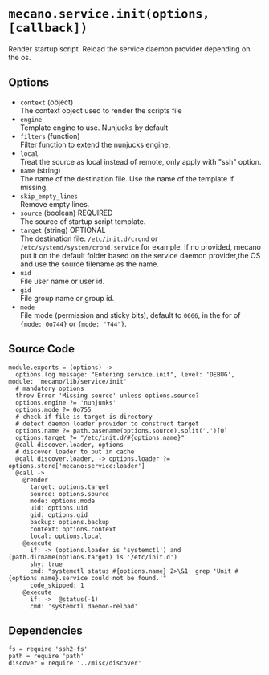 
# `mecano.service.init(options, [callback])`

Render startup script.
Reload the service daemon provider depending on the os.

## Options

*   `context` (object)   
    The context object used to render the scripts file
*   `engine`   
    Template engine to use. Nunjucks by default   
*   `filters` (function)   
    Filter function to extend the nunjucks engine.   
*   `local`   
    Treat the source as local instead of remote, only apply with "ssh"
    option.   
*   `name` (string)   
    The name of the destination file. Use the name of the template if missing.
*   `skip_empty_lines`   
    Remove empty lines.   
*   `source` (boolean) REQUIRED   
    The source of startup script template.   
*   `target` (string) OPTIONAL   
    The destination file. `/etc/init.d/crond` or `/etc/systemd/system/crond.service` for example.
    If no provided, mecano put it on the default folder based on the service daemon
    provider,the OS and use the source filename as the name.
*   `uid`   
    File user name or user id.   
*   `gid`   
    File group name or group id.   
*   `mode`   
    File mode (permission and sticky bits), default to `0666`, in the for of
    `{mode: 0o744}` or `{mode: "744"}`.   

## Source Code
    
    module.exports = (options) ->
      options.log message: "Entering service.init", level: 'DEBUG', module: 'mecano/lib/service/init'
      # mandatory options
      throw Error 'Missing source' unless options.source?
      options.engine ?= 'nunjunks'
      options.mode ?= 0o755
      # check if file is target is directory
      # detect daemon loader provider to construct target
      options.name ?= path.basename(options.source).split('.')[0]
      options.target ?= "/etc/init.d/#{options.name}"
      @call discover.loader, options
      # discover loader to put in cache
      @call discover.loader, -> options.loader ?= options.store['mecano:service:loader']
      @call ->
        @render 
          target: options.target
          source: options.source
          mode: options.mode
          uid: options.uid
          gid: options.gid
          backup: options.backup
          context: options.context
          local: options.local
        @execute
          if: -> (options.loader is 'systemctl') and (path.dirname(options.target) is '/etc/init.d')
          shy: true
          cmd: "systemctl status #{options.name} 2>\&1| grep 'Unit #{options.name}.service could not be found.'"
          code_skipped: 1
        @execute
          if: ->  @status(-1)
          cmd: 'systemctl daemon-reload'

## Dependencies
    
    fs = require 'ssh2-fs'
    path = require 'path'
    discover = require '../misc/discover'

[sysvinit vs systemd]:(https://www.digitalocean.com/community/tutorials/how-to-configure-a-linux-service-to-start-automatically-after-a-crash-or-reboot-part-2-reference)
